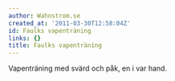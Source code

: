 ```yaml
---
author: Wahnstrom.se
created_at: '2011-03-30T12:58:04Z'
id: Faulks vapenträning
links: {}
title: Faulks vapenträning
---
```


Vapenträning med svärd och påk, en i var hand.